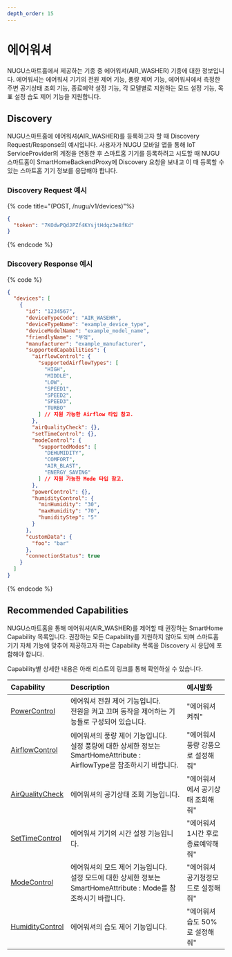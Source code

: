 ```yaml
---
depth_order: 15
---
```


# 에어워셔

NUGU스마트홈에서 제공하는 기종 중 에어워셔(AIR_WASHER) 기종에 대한 정보입니다. 에어워셔는 에어워셔 기기의 전원 제어 기능, 풍량 제어 기능, 에어워셔에서 측정한 주변 공기상태 조회 기능, 종료예약 설정 기능, 각 모델별로 지원하는 모드 설정 기능, 목표 설정 습도 제어 기능을 지원합니다.

## Discovery

NUGU스마트홈에 에어워셔(AIR_WASHER)를 등록하고자 할 때 Discovery Request/Response의 예시입니다. 사용자가 NUGU 모바일 앱을 통해 IoT ServiceProvider의 계정을 연동한 후 스마트홈 기기를 등록하려고 시도할 때 NUGU스마트홈이 SmartHomeBackendProxy에 Discovery 요청을 보내고 이 때 등록할 수 있는 스마트홈 기기 정보를 응답해야 합니다.

### Discovery Request 예시

{% code title="(POST, /nugu/v1/devices)"%}
```json
{
  "token": "7KOdwPQdJPZf4KYsjtHdqz3e8fKd"
}
```
{% endcode %}

### Discovery Response 예시

{% code %}

```json
{
  "devices": [
    {
      "id": "1234567",
      "deviceTypeCode": "AIR_WASEHR",
      "deviceTypeName": "example_device_type",
      "deviceModelName": "example_model_name",
      "friendlyName": "부엌",
      "manufacturer": "example_manufacturer",
      "supportedCapabilities": {
        "airflowControl": {
          "supportedAirflowTypes": [
            "HIGH",
            "MIDDLE",
            "LOW",
            "SPEED1",
            "SPEED2",
            "SPEED3",
            "TURBO"
          ] // 지원 가능한 Airflow 타입 참고.
        },
        "airQualityCheck": {},
        "setTimeControl": {},
        "modeControl": {
          "supportedModes": [
            "DEHUMIDITY",
            "COMFORT",
            "AIR_BLAST",
            "ENERGY_SAVING"
          ] // 지원 가능한 Mode 타입 참고.
        },
        "powerControl": {},
        "humidityControl": {
          "minHumidity": "30",
          "maxHumidity": "70",
          "humidityStep": "5"
        }
      },
      "customData": {
        "foo": "bar"
      },
      "connectionStatus": true
    }
  ]
}
```
{% endcode %}

## Recommended Capabilities

NUGU스마트홈을 통해 에어워셔(AIR_WASHER)를 제어할 때 권장하는 SmartHome Capability 목록입니다. 권장하는 모든 Capability를 지원하지 않아도 되며 스마트홈 기기 자체 기능에 맞추어 제공하고자 하는 Capability 목록을 Discovery 시 응답에 포함해야 합니다.

Capability별 상세한 내용은 아래 리스트의 링크를 통해 확인하실 수 있습니다.

| Capability                                                          | Description                                                                            | 예시발화                 |
|:--------------------------------------------------------------------|:---------------------------------------------------------------------------------------|:---------------------|
| [PowerControl](../smarthomecapability/powercontrol-interface)       | 에어워셔 전원 제어 기능입니다.<br/>전원을 켜고 끄며 동작을 제어하는 기능들로 구성되어 있습니다.                               | "에어워셔 켜줘"            |
| [AirflowControl](../smarthomecapability/airflowcontrol-interface)   | 에어워셔의 풍량 제어 기능입니다.<br/>설정 풍량에 대한 상세한 정보는 SmartHomeAttribute : AirflowType을 참조하시기 바랍니다. | "에어워셔 풍량 강풍으로 설정해줘"  |
| [AirQualityCheck](../smarthomecapability/airqualitycheck-interface) | 에어워셔의 공기상태 조회 기능입니다.                                                                   | "에어워셔에서 공기상태 조회해줘"   |
| [SetTimeControl](../smarthomecapability/settimecontrol-interface)   | 에어워셔 기기의 시간 설정 기능입니다.                                                                  | "에어워셔 1시간 후로 종료예약해줘" |
| [ModeControl](../smarthomecapability/modecontrol-interface)         | 에어워셔의 모드 제어 기능입니다.<br/>설정 모드에 대한 상세한 정보는 SmartHomeAttribute : Mode를 참조하시기 바랍니다.        | "에어워셔 공기청정모드로 설정해줘"  |
| [HumidityControl](../smarthomecapability/humiditycontrol-interface) | 에어워셔의 습도 제어 기능입니다.                                                                     | "에어워셔 습도 50%로 설정해줘"  |

